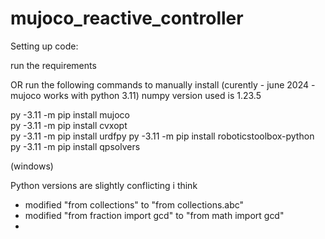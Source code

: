 # mujoco_reactive_controller


Setting up code:

run the requirements

OR run the following commands to manually install 
(curently - june 2024 - mujoco works with python 3.11)
numpy version used is 1.23.5


py -3.11 -m pip install mujoco   
py -3.11 -m pip install cvxopt  
py -3.11 -m pip install urdfpy 
py -3.11 -m pip install roboticstoolbox-python
py -3.11 -m pip install qpsolvers

(windows)

Python versions are slightly conflicting i think
- modified "from collections" to "from collections.abc"
- modified "from fraction import gcd" to "from math import gcd"
- 